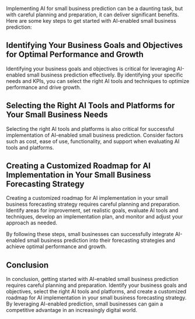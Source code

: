 
Implementing AI for small business prediction can be a daunting task, but with careful planning and preparation, it can deliver significant benefits. Here are some key steps to get started with AI-enabled small business prediction:

Identifying Your Business Goals and Objectives for Optimal Performance and Growth
---------------------------------------------------------------------------------

Identifying your business goals and objectives is critical for leveraging AI-enabled small business prediction effectively. By identifying your specific needs and KPIs, you can select the right AI tools and techniques to optimize performance and drive growth.

Selecting the Right AI Tools and Platforms for Your Small Business Needs
------------------------------------------------------------------------

Selecting the right AI tools and platforms is also critical for successful implementation of AI-enabled small business prediction. Consider factors such as cost, ease of use, functionality, and support when evaluating AI tools and platforms.

Creating a Customized Roadmap for AI Implementation in Your Small Business Forecasting Strategy
-----------------------------------------------------------------------------------------------

Creating a customized roadmap for AI implementation in your small business forecasting strategy requires careful planning and preparation. Identify areas for improvement, set realistic goals, evaluate AI tools and techniques, develop an implementation plan, and monitor and adjust your approach as needed.

By following these steps, small businesses can successfully integrate AI-enabled small business prediction into their forecasting strategies and achieve optimal performance and growth.

Conclusion
----------

In conclusion, getting started with AI-enabled small business prediction requires careful planning and preparation. Identify your business goals and objectives, select the right AI tools and platforms, and create a customized roadmap for AI implementation in your small business forecasting strategy. By leveraging AI-enabled prediction, small businesses can gain a competitive advantage in an increasingly digital world.
